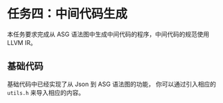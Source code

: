 # 任务四：中间代码生成

本任务要求完成从 ASG 语法图中生成中间代码的程序，中间代码的规范使用 LLVM IR。

## 基础代码

基础代码中已经实现了从 Json 到 ASG 语法图的功能，
你可以通过引入相应的 `utils.h` 来导入相应的内容。
